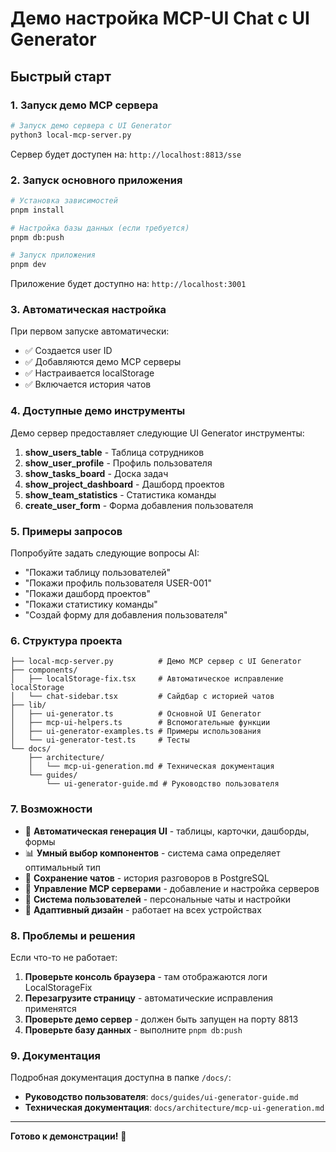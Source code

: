 # Демо настройка MCP-UI Chat с UI Generator

## Быстрый старт

### 1. Запуск демо MCP сервера

```bash
# Запуск демо сервера с UI Generator
python3 local-mcp-server.py
```

Сервер будет доступен на: `http://localhost:8813/sse`

### 2. Запуск основного приложения

```bash
# Установка зависимостей
pnpm install

# Настройка базы данных (если требуется)
pnpm db:push

# Запуск приложения
pnpm dev
```

Приложение будет доступно на: `http://localhost:3001`

### 3. Автоматическая настройка

При первом запуске автоматически:
- ✅ Создается user ID
- ✅ Добавляются демо MCP серверы
- ✅ Настраивается localStorage
- ✅ Включается история чатов

### 4. Доступные демо инструменты

Демо сервер предоставляет следующие UI Generator инструменты:

1. **show_users_table** - Таблица сотрудников
2. **show_user_profile** - Профиль пользователя 
3. **show_tasks_board** - Доска задач
4. **show_project_dashboard** - Дашборд проектов
5. **show_team_statistics** - Статистика команды
6. **create_user_form** - Форма добавления пользователя

### 5. Примеры запросов

Попробуйте задать следующие вопросы AI:

- "Покажи таблицу пользователей"
- "Покажи профиль пользователя USER-001" 
- "Покажи дашборд проектов"
- "Покажи статистику команды"
- "Создай форму для добавления пользователя"

### 6. Структура проекта

```
├── local-mcp-server.py          # Демо MCP сервер с UI Generator
├── components/
│   ├── localStorage-fix.tsx     # Автоматическое исправление localStorage
│   └── chat-sidebar.tsx         # Сайдбар с историей чатов
├── lib/
│   ├── ui-generator.ts          # Основной UI Generator
│   ├── mcp-ui-helpers.ts        # Вспомогательные функции
│   ├── ui-generator-examples.ts # Примеры использования
│   └── ui-generator-test.ts     # Тесты
└── docs/
    ├── architecture/
    │   └── mcp-ui-generation.md # Техническая документация
    └── guides/
        └── ui-generator-guide.md # Руководство пользователя
```

### 7. Возможности

- 🎨 **Автоматическая генерация UI** - таблицы, карточки, дашборды, формы
- 📊 **Умный выбор компонентов** - система сама определяет оптимальный тип
- 💾 **Сохранение чатов** - история разговоров в PostgreSQL
- 🔧 **Управление MCP серверами** - добавление и настройка серверов
- 👤 **Система пользователей** - персональные чаты и настройки
- 📱 **Адаптивный дизайн** - работает на всех устройствах

### 8. Проблемы и решения

Если что-то не работает:

1. **Проверьте консоль браузера** - там отображаются логи LocalStorageFix
2. **Перезагрузите страницу** - автоматические исправления применятся
3. **Проверьте демо сервер** - должен быть запущен на порту 8813
4. **Проверьте базу данных** - выполните `pnpm db:push`

### 9. Документация

Подробная документация доступна в папке `/docs/`:
- **Руководство пользователя**: `docs/guides/ui-generator-guide.md`
- **Техническая документация**: `docs/architecture/mcp-ui-generation.md`

---

**Готово к демонстрации!** 🚀